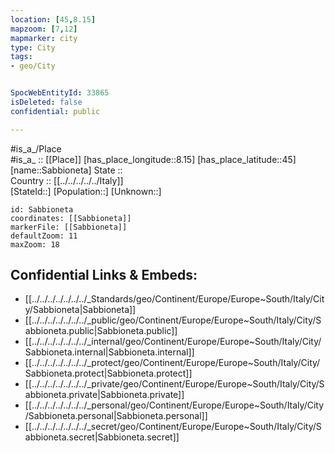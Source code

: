```yaml
---
location: [45,8.15] 
mapzoom: [7,12] 
mapmarker: city 
type: City
tags:
- geo/City


SpocWebEntityId: 33865
isDeleted: false
confidential: public

---
```

#is_a_/Place  
#is_a_ :: [[Place]] 
[has_place_longitude::8.15] 
[has_place_latitude::45] 
[name::Sabbioneta] 
State ::  
Country :: [[../../../../../Italy]]  
[StateId::] 
[Population::] 
[Unknown::] 


```leaflet
id: Sabbioneta
coordinates: [[Sabbioneta]] 
markerFile: [[Sabbioneta]] 
defaultZoom: 11 
maxZoom: 18
```


## Confidential Links & Embeds: 
- [[../../../../../../../_Standards/geo/Continent/Europe/Europe~South/Italy/City/Sabbioneta|Sabbioneta]] 
- [[../../../../../../../_public/geo/Continent/Europe/Europe~South/Italy/City/Sabbioneta.public|Sabbioneta.public]] 
- [[../../../../../../../_internal/geo/Continent/Europe/Europe~South/Italy/City/Sabbioneta.internal|Sabbioneta.internal]] 
- [[../../../../../../../_protect/geo/Continent/Europe/Europe~South/Italy/City/Sabbioneta.protect|Sabbioneta.protect]] 
- [[../../../../../../../_private/geo/Continent/Europe/Europe~South/Italy/City/Sabbioneta.private|Sabbioneta.private]] 
- [[../../../../../../../_personal/geo/Continent/Europe/Europe~South/Italy/City/Sabbioneta.personal|Sabbioneta.personal]] 
- [[../../../../../../../_secret/geo/Continent/Europe/Europe~South/Italy/City/Sabbioneta.secret|Sabbioneta.secret]] 
